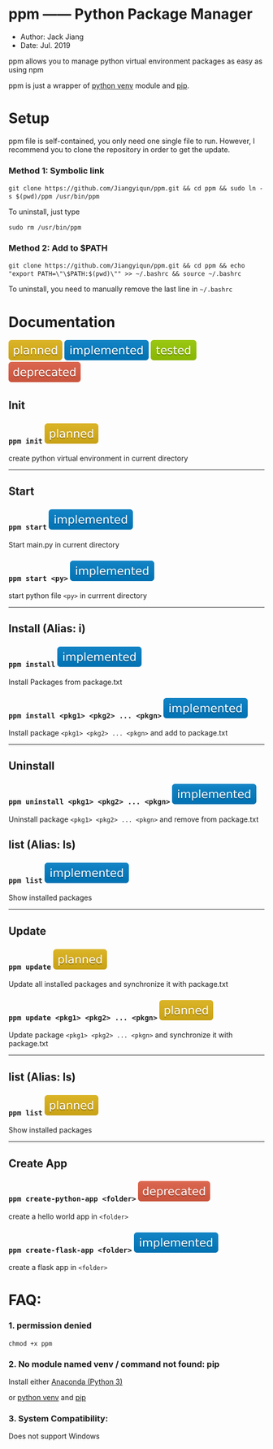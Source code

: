 # ppm —— Python Package Manager

- Author: Jack Jiang
- Date: Jul. 2019

ppm allows you to manage python virtual environment packages as easy as using npm

ppm is just a wrapper of [python venv](https://docs.python.org/3/library/venv.html) module and [pip](https://pypi.org/project/pip/).

# Setup

ppm file is self-contained, you only need one single file to run. However, I recommend you to clone the repository in order to get the update.

### Method 1: Symbolic link

```shell
git clone https://github.com/Jiangyiqun/ppm.git && cd ppm && sudo ln -s $(pwd)/ppm /usr/bin/ppm
```

To uninstall, just type

```shell
sudo rm /usr/bin/ppm
```

### Method 2: Add to $PATH

```shell
git clone https://github.com/Jiangyiqun/ppm.git && cd ppm && echo "export PATH=\"\$PATH:$(pwd)\"" >> ~/.bashrc && source ~/.bashrc
```

To uninstall, you need to manually remove the last line in `~/.bashrc`

# Documentation

![](./badges/-planned-yellow.svg)
![](./badges/-implemented-blue.svg)
![](./badges/-tested-green.svg)
![](./badges/-deprecated-red.svg)

## Init

### `ppm init` ![](./badges/-planned-yellow.svg)

create python virtual environment in current directory

___

## Start

### `ppm start` ![](./badges/-implemented-blue.svg)

Start main.py in current directory

### `ppm start <py>` ![](./badges/-implemented-blue.svg)

start python file `<py>` in currrent directory

___

## Install (**Alias**: i)

### `ppm install` ![](./badges/-implemented-blue.svg)

Install Packages from package.txt

### `ppm install <pkg1> <pkg2> ... <pkgn>` ![](./badges/-implemented-blue.svg)

Install package `<pkg1> <pkg2> ... <pkgn>` and add to package.txt

___

## Uninstall

### `ppm uninstall <pkg1> <pkg2> ... <pkgn>` ![](./badges/-implemented-blue.svg)

Uninstall package `<pkg1> <pkg2> ... <pkgn>` and remove from package.txt

## list (**Alias**: ls)

### `ppm list` ![](./badges/-implemented-blue.svg)

Show installed packages

___

## Update

### `ppm update` ![](./badges/-planned-yellow.svg)

Update all installed packages and synchronize it with package.txt

### `ppm update <pkg1> <pkg2> ... <pkgn>` ![](./badges/-planned-yellow.svg)

Update package `<pkg1> <pkg2> ... <pkgn>` and synchronize it with package.txt

___

## list (**Alias**: ls)

### `ppm list` ![](./badges/-planned-yellow.svg)

Show installed packages

___

## Create App

### `ppm create-python-app <folder>` ![](./badges/-deprecated-red.svg)

create a hello world app in `<folder>`

### `ppm create-flask-app <folder>` ![](./badges/-implemented-blue.svg)

create a flask app in `<folder>`

# FAQ:

### 1. permission denied

```shell
chmod +x ppm
```

### 2. No module named venv / command not found: pip

Install either [Anaconda (Python 3)](https://www.anaconda.com/distribution/#download-section)

or [python venv](https://docs.python.org/3/library/venv.html) and [pip](https://pypi.org/project/pip/)

### 3. System Compatibility:

Does not support Windows